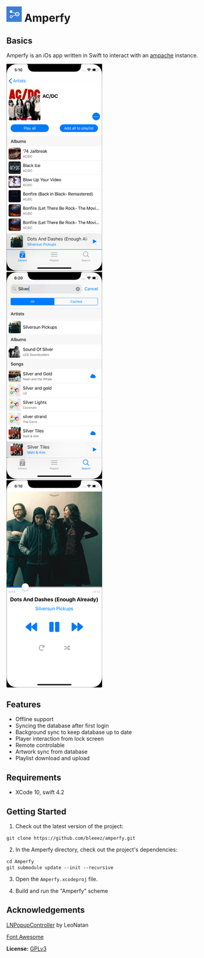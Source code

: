 # ![Logo](https://github.com/BLeeEZ/amperfy/blob/master/Amperfy/Assets.xcassets/AppIcon.appiconset/Icon-40.png) Amperfy

## Basics

Amperfy is an iOs app written in Swift to interact with an [ampache](http://ampache.github.io) instance.

<img src=".github/Screenshots/Artist.png" width="250" alt="Screenshot of the Amperfy artist" /> &nbsp;
<img src=".github/Screenshots/Search.png" width="250" alt="Screenshot of the Amperfy search" /> &nbsp;
<img src=".github/Screenshots/Player.png" width="250" alt="Screenshot of the Amperfy player" />

## Features

- Offline support
- Syncing the database after first login
- Background sync to keep database up to date
- Player interaction from lock screen
- Remote controlable
- Artwork sync from database
- Playlist download and upload

## Requirements

* XCode 10, swift 4.2

## Getting Started

1. Check out the latest version of the project:
  ```
  git clone https://github.com/bleeez/amperfy.git
  ```

2. In the Amperfy directory, check out the project's dependencies:
  ```
  cd Amperfy
  git submodule update --init --recursive
  ```

3. Open the `Amperfy.xcodeproj` file.

4. Build and run the "Amperfy" scheme

Acknowledgements
----------------
[LNPopupController](https://github.com/LeoNatan/LNPopupController) by LeoNatan

[Font Awesome](https://fontawesome.com/)

**License:** [GPLv3](https://github.com/BLeeEZ/Amperfy/blob/master/LICENSE)

